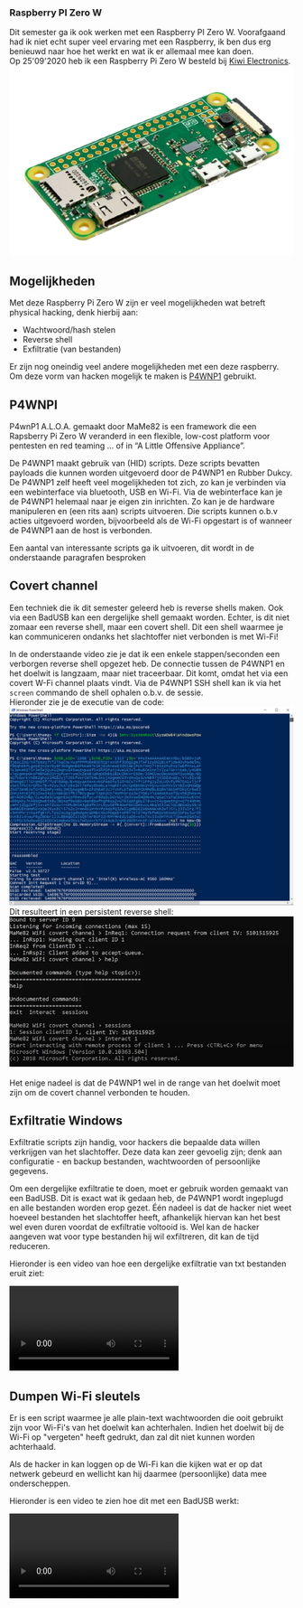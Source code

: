 ### Raspberry PI Zero W
Dit semester ga ik ook werken met een Raspberry PI Zero W. Voorafgaand had ik niet echt super veel ervaring met een Raspberry, ik ben dus erg benieuwd naar hoe het werkt en wat ik er allemaal mee kan doen.
<br/> Op 25'09'2020 heb ik een Raspberry Pi Zero W besteld bij [Kiwi Electronics](http://kiwi-electronics.nl/).
<img src="../images/rp.png" alt="Raspberry Pi Zero W" class="raspberry_img">

## Mogelijkheden
Met deze Raspberry Pi Zero W zijn er veel mogelijkheden wat betreft physical hacking, denk hierbij aan:
- Wachtwoord/hash stelen 
- Reverse shell
- Exfiltratie (van bestanden)

Er zijn nog oneindig veel andere mogelijkheden met een deze raspberry. Om deze vorm van hacken mogelijk te maken is [P4WNP1](https://github.com/RoganDawes/P4wnP1_aloa)
gebruikt.

## P4WNPI
P4wnP1 A.L.O.A. gemaakt door MaMe82 is een framework die een Rapsberry Pi Zero W veranderd in een flexible,
low-cost platform voor pentesten en red teaming … of in “A Little Offensive Appliance”.

De P4WNP1 maakt gebruik van (HID) scripts. Deze scripts bevatten payloads die kunnen worden uitgevoerd door de P4WNP1 en Rubber Dukcy.
De P4WNP1 zelf heeft veel mogelijkheden tot zich, zo kan je verbinden via een webinterface via bluetooth, USB en Wi-Fi.
Via de webinterface kan je de P4WNP1 helemaal naar je eigen zin inrichten. Zo kan je de hardware manipuleren en (een rits aan) scripts
uitvoeren. Die scripts kunnen o.b.v acties uitgevoerd worden, bijvoorbeeld als de Wi-Fi opgestart is of wanneer de P4WNP1 aan de host is verbonden.

Een aantal van interessante scripts ga ik uitvoeren, dit wordt in de onderstaande paragrafen besproken

## Covert channel
Een techniek die ik dit semester geleerd heb is reverse shells maken. Ook via een BadUSB kan een dergelijke shell gemaakt worden.
Echter, is dit niet zomaar een reverse shell, maar een covert shell. Dit een shell waarmee je kan communiceren ondanks het slachtoffer niet verbonden is met Wi-Fi!

In de onderstaande video zie je dat ik een enkele stappen/seconden een verborgen reverse shell opgezet heb. De connectie
tussen de P4WNP1 en het doelwit is langzaam, maar niet traceerbaar. Dit komt, omdat het via een covert W-Fi channel plaats vindt.
Via de P4WNP1 SSH shell kan ik via het ```screen``` commando de shell ophalen o.b.v. de sessie. 
<br />Hieronder zie je de executie van de code:
![p4wnp1 exec code](../images/covert%20channel.png) <br />
Dit resulteert in een persistent reverse shell:
![covert channel](../images/wifi_c2.PNG) <br /> <br />
Het enige nadeel is dat de P4WNP1 wel in de range van het doelwit moet zijn om de covert channel verbonden te houden.


## Exfiltratie Windows
Exfiltratie scripts zijn handig, voor hackers die bepaalde data willen verkrijgen van het slachtoffer. Deze data kan
zeer gevoelig zijn; denk aan configuratie - en backup bestanden, wachtwoorden of persoonlijke gegevens.

Om een dergelijke exfiltratie te doen, moet er gebruik worden gemaakt van een BadUSB. Dit is exact wat ik gedaan heb, de P4WNP1
wordt ingeplugd en alle bestanden worden erop gezet. Één nadeel is dat de hacker niet weet hoeveel bestanden het slachtoffer heeft, afhankelijk
hiervan kan het best wel even duren voordat de exfiltratie voltooid is. Wel kan de hacker aangeven wat voor type bestanden hij wil exfiltreren, dit kan de tijd reduceren.

Hieronder is een video van hoe een dergelijke exfiltratie van txt bestanden eruit ziet:

<video controls>
  <source src="../videos/exfil-win.webm" type="video/mp4">
  Your browser does not support the video tag.
</video>

## Dumpen Wi-Fi sleutels
Er is een script waarmee je alle plain-text wachtwoorden die ooit gebruikt zijn voor Wi-Fi's van het doelwit kan achterhalen.
Indien het doelwit bij de Wi-Fi op "vergeten" heeft gedrukt, dan zal dit niet kunnen worden achterhaald.

Als de hacker in kan loggen op de Wi-Fi kan die kijken wat er op dat netwerk gebeurd en wellicht kan hij daarmee (persoonlijke) data mee
onderscheppen.

Hieronder is een video te zien hoe dit met een BadUSB werkt:

<video controls>
  <source src="../videos/wifi-keys.webm" type="video/mp4">
  Your browser does not support the video tag.
</video>


